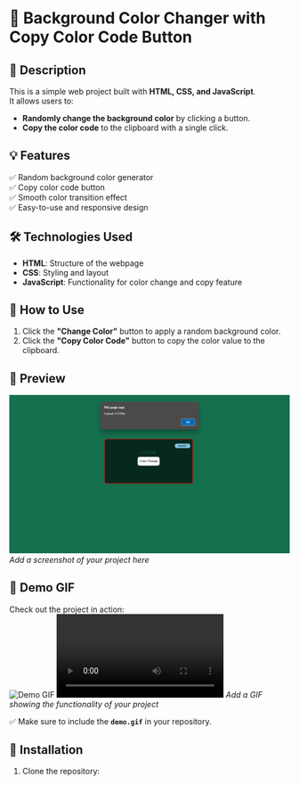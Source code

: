 # 🎨 Background Color Changer with Copy Color Code Button  

## 🚀 Description  
This is a simple web project built with **HTML, CSS, and JavaScript**.  
It allows users to:  
- **Randomly change the background color** by clicking a button.  
- **Copy the color code** to the clipboard with a single click.  

## 💡 Features  
✅ Random background color generator  
✅ Copy color code button  
✅ Smooth color transition effect  
✅ Easy-to-use and responsive design  

## 🛠️ Technologies Used  
- **HTML**: Structure of the webpage  
- **CSS**: Styling and layout  
- **JavaScript**: Functionality for color change and copy feature  

## 🎯 How to Use  
1. Click the **"Change Color"** button to apply a random background color.  
2. Click the **"Copy Color Code"** button to copy the color value to the clipboard.  

## 📸 Preview  
![Project Preview](./bg.png)  
*Add a screenshot of your project here*  

## 🎥 Demo GIF  
Check out the project in action:  
![Demo GIF](./background-5.gif)
<video src="backgroundchenger/background-5"></video>
*Add a GIF showing the functionality of your project*  

✅ Make sure to include the **`demo.gif`** in your repository.  

## 📂 Installation  
1. Clone the repository:  
